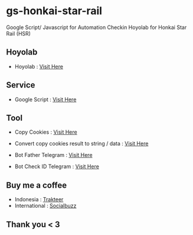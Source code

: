 # gs-honkai-star-rail
Google Script/ Javascript for Automation Checkin Hoyolab for Honkai Star Rail (HSR)

## Hoyolab
- Hoyolab : <a href="https://www.hoyolab.com/home" target="_blank">Visit Here</a>

## Service
- Google Script : <a href="https://script.google.com/home" target="_blank">Visit Here</a>

## Tool
- Copy Cookies : <a href="https://chrome.google.com/webstore/detail/jcbpglbplpblnagieibnemmkiamekcdg" target="_blank">Visit Here</a>

- Convert copy cookies result to string / data : [Visit Here](https://s.id/cookiestring)

- Bot Father Telegram : <a href="https://t.me/BotFather" target="_blank">Visit Here</a>

- Bot Check ID Telegram : <a href="https://t.me/MissRose_bot" target="_blank">Visit Here</a>

## Buy me a coffee

- Indonesia : [Trakteer](https://trakteer.id/fawwazthoerif/tip)
- International : [Socialbuzz](https://sociabuzz.com/fawwazthoerif/tribe)

## Thank you < 3